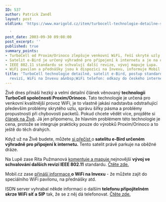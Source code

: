 ```yaml
---
ID: 537
author: Patrick Zandl
layout: post
oldlink: 'https://www.marigold.cz/item/turbocell-technologie-detailne-satelit-e-bird-postup-standardizace-802-11-revizi-wifi-na-invexu-a-wifi-telefon-odkazy-do-ceskeho-internetu

  '
post_date: 2003-09-30 09:08:00
post_excerpt: ''
published: true
summary_points:
- TurboCell od Proxim/Orinoco zlepšuje venkovní WiFi, řeší skryté uzly a propustnost.
- Satelit e-Bird je určený výhradně pro připojení k internetu a je na oběžné dráze.
- IEEE 802.11 standardu se schvalují další revize, vývoj mapuje Lupa.
- WiFi pavilon a přednášky jsou k dispozici na Invexu, informuje Mobil.cz.
title: 'TurboCell technologie detailně, satelit e-Bird, postup standardizace 802.11
  revizí, WiFi na Invexu a&nbsp;WiFi telefon: odkazy do českého internetu'
---
```


<p>
Živě dnes přináší hezký a velmi detailní článek věnovaný <STRONG>technologii TurboCell společnosti Proxim/Orinoco.</STRONG> Tato technologie je určená pro venkovní kvalitnější provoz WiFi, je to vlastně jakási nadstavba odstraňující především problémy skrytého uzlu,&#160;správu&#160;šířky pásma&#160;a problémy propustnosti při chybovosti packetů. Pokud chcete vědět více, projděte si <A href="http://www.zive.cz/h/Testcentrum/Ar.asp?ARI=112822&amp;CAI=2024" target=_blank>článek na Živě</A>. Já jen připomenu, že hlavním problémem této technologie je cena, protože se integruje prakticky pouze do výrobků Proxim/Orinoco a to ještě do těch drahých. </p>

<p>
Když už na Živě budete, můžete <A href="http://www.zive.cz/h/Uzivatel/Ar.asp?ARI=112828&amp;CAI=2114" target=_blank>si přečíst </A>o<STRONG> satelitu e-Bird určeném výhradně pro připojení k internetu.</STRONG> Tento satelit právě parkuje na oběžné dráze. </p>

<p>
Na Lupě zase Rita Pužmanová <A href="http://www.lupa.cz/clanek.php3?show=3042" target=_blank>komentuje a mapuje </A>nejnovější <STRONG>vývoj ve schvalování dalších revizí IEEE 802.11</STRONG> standardu. <A href="http://www.lupa.cz/clanek.php3?show=3042" target=_blank>Čtěte zde.</A></p>

<p>
Mobil.cz zase <A href="http://mobil.idnes.cz/mobilni_komunikace/wifi/wifiinvex030930.html" target=_blank>přináší informace </A><STRONG>o WiFi na Invexu</STRONG> - že můžete zajít do speciálního WiFi pavilonu, na přednášky atd.</p>

<p>
ISDN server vyhrabal někde informaci o dalším <STRONG>telefonu připojitelném skrze WiFi síť a SIP</STRONG> tak, že se z něj dá telefonovat. <A href="http://www.isdn.cz/clanek.php?cid=5210" target=_blank>Čtěte zde.</A></p>